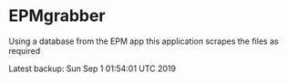 # EPMgrabber
Using a database from the EPM app this application scrapes the files as required


Latest backup: Sun Sep 1 01:54:01 UTC 2019
